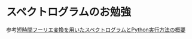 # スペクトログラムのお勉強

参考[短時間フーリエ変換を用いたスペクトログラムとPython実行方法の概要](https://qiita.com/purple_jp/items/7c91a05c547615e9ab89)